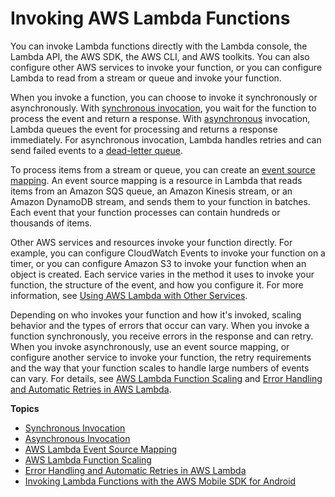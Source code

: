 # Invoking AWS Lambda Functions<a name="lambda-invocation"></a>

You can invoke Lambda functions directly with the Lambda console, the Lambda API, the AWS SDK, the AWS CLI, and AWS toolkits\. You can also configure other AWS services to invoke your function, or you can configure Lambda to read from a stream or queue and invoke your function\.

When you invoke a function, you can choose to invoke it synchronously or asynchronously\. With [synchronous invocation](invocation-sync.md), you wait for the function to process the event and return a response\. With [asynchronous](invocation-async.md) invocation, Lambda queues the event for processing and returns a response immediately\. For asynchronous invocation, Lambda handles retries and can send failed events to a [dead\-letter queue](invocation-async.md#dlq)\.

To process items from a stream or queue, you can create an [event source mapping](invocation-eventsourcemapping.md)\. An event source mapping is a resource in Lambda that reads items from an Amazon SQS queue, an Amazon Kinesis stream, or an Amazon DynamoDB stream, and sends them to your function in batches\. Each event that your function processes can contain hundreds or thousands of items\.

Other AWS services and resources invoke your function directly\. For example, you can configure CloudWatch Events to invoke your function on a timer, or you can configure Amazon S3 to invoke your function when an object is created\. Each service varies in the method it uses to invoke your function, the structure of the event, and how you configure it\. For more information, see [Using AWS Lambda with Other Services](lambda-services.md)\.

Depending on who invokes your function and how it's invoked, scaling behavior and the types of errors that occur can vary\. When you invoke a function synchronously, you receive errors in the response and can retry\. When you invoke asynchronously, use an event source mapping, or configure another service to invoke your function, the retry requirements and the way that your function scales to handle large numbers of events can vary\. For details, see [AWS Lambda Function Scaling](scaling.md) and [Error Handling and Automatic Retries in AWS Lambda](retries-on-errors.md)\.

**Topics**
+ [Synchronous Invocation](invocation-sync.md)
+ [Asynchronous Invocation](invocation-async.md)
+ [AWS Lambda Event Source Mapping](invocation-eventsourcemapping.md)
+ [AWS Lambda Function Scaling](scaling.md)
+ [Error Handling and Automatic Retries in AWS Lambda](retries-on-errors.md)
+ [Invoking Lambda Functions with the AWS Mobile SDK for Android](with-on-demand-custom-android.md)